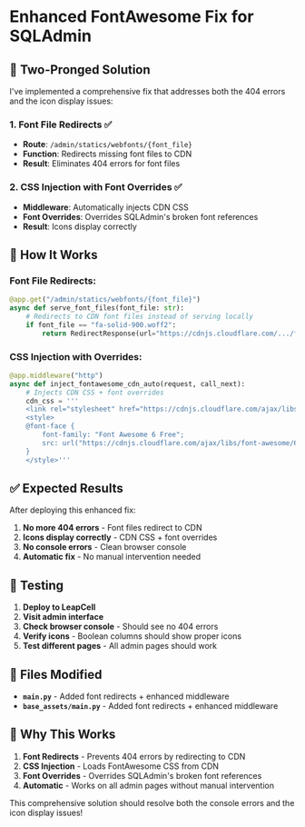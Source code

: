 # Enhanced FontAwesome Fix for SQLAdmin

## 🎯 **Two-Pronged Solution**

I've implemented a comprehensive fix that addresses both the 404 errors and the icon display issues:

### **1. Font File Redirects** ✅
- **Route**: `/admin/statics/webfonts/{font_file}`
- **Function**: Redirects missing font files to CDN
- **Result**: Eliminates 404 errors for font files

### **2. CSS Injection with Font Overrides** ✅
- **Middleware**: Automatically injects CDN CSS
- **Font Overrides**: Overrides SQLAdmin's broken font references
- **Result**: Icons display correctly

## 🚀 **How It Works**

### **Font File Redirects:**
```python
@app.get("/admin/statics/webfonts/{font_file}")
async def serve_font_files(font_file: str):
    # Redirects to CDN font files instead of serving locally
    if font_file == "fa-solid-900.woff2":
        return RedirectResponse(url="https://cdnjs.cloudflare.com/.../fa-solid-900.woff2")
```

### **CSS Injection with Overrides:**
```python
@app.middleware("http")
async def inject_fontawesome_cdn_auto(request, call_next):
    # Injects CDN CSS + font overrides
    cdn_css = '''
    <link rel="stylesheet" href="https://cdnjs.cloudflare.com/ajax/libs/font-awesome/6.5.0/css/all.min.css">
    <style>
    @font-face {
        font-family: "Font Awesome 6 Free";
        src: url("https://cdnjs.cloudflare.com/ajax/libs/font-awesome/6.5.0/webfonts/fa-solid-900.woff2");
    }
    </style>'''
```

## ✅ **Expected Results**

After deploying this enhanced fix:

1. **No more 404 errors** - Font files redirect to CDN
2. **Icons display correctly** - CDN CSS + font overrides
3. **No console errors** - Clean browser console
4. **Automatic fix** - No manual intervention needed

## 🧪 **Testing**

1. **Deploy to LeapCell**
2. **Visit admin interface**
3. **Check browser console** - Should see no 404 errors
4. **Verify icons** - Boolean columns should show proper icons
5. **Test different pages** - All admin pages should work

## 🔧 **Files Modified**

- **`main.py`** - Added font redirects + enhanced middleware
- **`base_assets/main.py`** - Added font redirects + enhanced middleware

## 🎯 **Why This Works**

1. **Font Redirects** - Prevents 404 errors by redirecting to CDN
2. **CSS Injection** - Loads FontAwesome CSS from CDN
3. **Font Overrides** - Overrides SQLAdmin's broken font references
4. **Automatic** - Works on all admin pages without manual intervention

This comprehensive solution should resolve both the console errors and the icon display issues!
